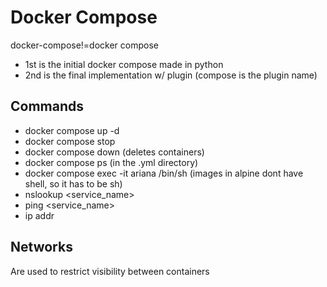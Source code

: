 # Docker Compose
docker-compose!=docker compose

- 1st is the initial docker compose made in python
- 2nd is the final implementation w/ plugin (compose is the plugin name)
## Commands
- docker compose up -d
- docker compose stop
- docker compose down (deletes containers)
- docker compose ps (in the .yml directory)
- docker compose exec -it ariana /bin/sh (images in alpine dont have shell, so it has to be sh)
- nslookup <service_name> <address>
- ping <service_name>
- ip addr

## Networks
Are used to restrict visibility between containers